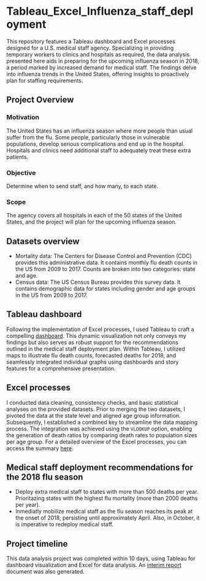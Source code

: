 # Tableau_Excel_Influenza_staff_deployment
This repository features a Tableau dashboard and Excel processes designed for a U.S. medical staff agency. Specializing in providing temporary workers to clinics and hospitals as required, the data analysis presented here aids in preparing for the upcoming influenza season in 2018, a period marked by increased demand for medical staff. The findings delve into influenza trends in the United States, offering insights to proactively plan for staffing requirements. 

## Project Overview
### Motivation
The United States has an influenza season where more people than usual suffer from the flu. Some people, particularly those in vulnerable populations, develop serious complications and end up in the hospital. Hospitals and clinics need additional staff to adequately treat these extra patients.
### Objective
Determine when to send staff, and how many, to each state. 
### Scope
The agency covers all hospitals in each of the 50 states of the United States, and the project will plan for the upcoming influenza season.
## Datasets overview
* Mortality data: The Centers for Disease Control and Prevention (CDC) provides this administrative data. It contains monthly flu death counts in the US from 2009 to 2017. Counts are broken into two categories: state and age.
* Census data: The US Census Bureau provides this survey data. It contains demographic data for states including gender and age groups in the US from 2009 to 2017.

## Tableau dashboard
Following the implementation of Excel processes, I used Tableau to craft a compelling [dashboard](https://public.tableau.com/app/profile/nadia.ordonez/viz/PreparingforthefluintheUS/FluseasonUS?publish=yes). This dynamic visualization not only conveys my findings but also serves as robust support for the recommendations outlined in the medical staff deployment plan. Within Tableau, I utilized maps to illustrate flu death counts, forecasted deaths for 2018, and seamlessly integrated individual graphs using dashboards and story features for a comprehensive presentation. 

## Excel processes
I conducted data cleaning, consistency checks, and basic statistical analyses on the provided datasets. Prior to merging the two datasets, I pivoted the data at the state level and aligned age group information. Subsequently, I established a combined key to streamline the data mapping process. The integration was achieved using the `VLOOKUP` option, enabling the generation of death ratios by comparing death rates to population sizes per age group. For a detailed overview of the Excel processes, you can access the summary [here](). 
 
## Medical staff deployment recommendations for the 2018 flu season 
* Deploy extra medical staff to states with more than 500 deaths per year. Prioritazing states with the highest flu mortality (more than 2000 deaths per year).
* Inmediatly mobilize medical staff as the flu season reaches its peak at the onset of 2018, persisting until approximately April. Also, in October, it is imperative to redeploy medical staff. 
                                                                                                          
## Project timeline
This data analysis project was completed within 10 days, using Tableau for dashboard visualization and Excel for data analysis. An [interim report]() document was also generated.  
